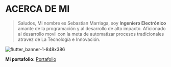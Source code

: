 # ACERCA DE MI 

> Saludos, Mi nombre es Sebastian Marriaga, soy **Ingeniero Electrónico** amante de la programación y al desarrollo de alto impacto. Aficionado al desarrollo movil con la meta de automatizar procesos tradicionales atravez de La Tecnología e Innovación.


![flutter_banner-1-848x386](https://user-images.githubusercontent.com/80381423/132936425-613d9974-9f2f-431d-99d8-219dbccf3a94.jpg)

**Mi portafolio:** [Portafolio](https://portafolio-web-sm.web.app "Portafolio")

